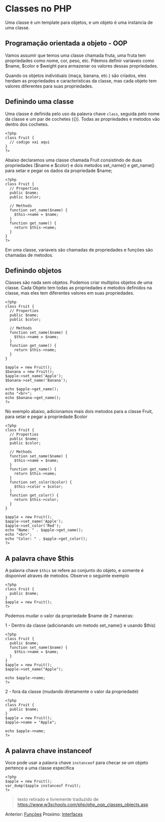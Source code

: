 
# Classes no PHP

Uma classe é um template para objetos, e um objeto é uma instancia de uma classe.

## Programação orientada a objeto - OOP

Vamos assumir que temos uma classe chamada fruta, uma fruta tem propriedades como nome, cor, peso, etc. Pdemos definir variaveis como $name, $color e $weight para armazenar os valores dessas propriedades.

Quando os objetos individuais (maça, banana, etc.) são criados, eles herdam as propriedades e caracteristicas da classe, mas cada objeto tem valores diferentes para suas propriedades.

## Definindo uma classe

Uma classe é definida pelo uso da palavra chave `class`, seguida pelo nome da classe e um par de cochetes ({}). Todas as propriedades e metodos vão dentro dos cochetes.

```
<?php
class Fruit {
  // codigo vai aqui
}
?>
```
Abaixo declaramos uma classe chamada Fruit consistindo de duas propriedades ($name e $color) e dois metodos set_name() e get_name() para setar e pegar os dados da propriedade $name;

```
<?php
class Fruit {
  // Properties
  public $name;
  public $color;

  // Methods
  function set_name($name) {
    $this->name = $name;
  }
  function get_name() {
    return $this->name;
  }
}
?>
```
Em uma classe, variaveis são chamadas de propriedades e funções são chamadas de metodos.

## Definindo objetos

Classes são nada sem objetos. Podemos criar multiplos objetos de uma classe. Cada Objeto tem todas as propriedades e metodos definidos na classe, mas eles tem diferentes valores em suas propriedades.

```
<?php
class Fruit {
  // Properties
  public $name;
  public $color;

  // Methods
  function set_name($name) {
    $this->name = $name;
  }
  function get_name() {
    return $this->name;
  }
}

$apple = new Fruit();
$banana = new Fruit();
$apple->set_name('Apple');
$banana->set_name('Banana');

echo $apple->get_name();
echo "<br>";
echo $banana->get_name();
?>
```
No exemplo abaixo, adicionamos mais dois metodos para a classe Fruit, para setar e pegar a propriedade $color

```
<?php
class Fruit {
  // Properties
  public $name;
  public $color;

  // Methods
  function set_name($name) {
    $this->name = $name;
  }
  function get_name() {
    return $this->name;
  }
  function set_color($color) {
    $this->color = $color;
  }
  function get_color() {
    return $this->color;
  }
}

$apple = new Fruit();
$apple->set_name('Apple');
$apple->set_color('Red');
echo "Name: " . $apple->get_name();
echo "<br>";
echo "Color: " . $apple->get_color();
?>
```

## A palavra chave $this

A palavra chave `$this` se refere ao conjunto do objeto, e somente é disponivel atraves de metodos. Observe o seguinte exemplo
```
<?php
class Fruit {
  public $name;
}
$apple = new Fruit();
?>
```
Podemos mudar o valor da propriedade $name de 2 maneiras:

1 - Dentro da classe (adicionando um metodo set_name() e usando $this)

```
<?php
class Fruit {
  public $name;
  function set_name($name) {
    $this->name = $name;
  }
}
$apple = new Fruit();
$apple->set_name("Apple");

echo $apple->name;
?>
```
2 - fora da classe (mudando diretamente o valor da propriedade)

```
<?php
class Fruit {
  public $name;
}
$apple = new Fruit();
$apple->name = "Apple";

echo $apple->name;
?>
```

## A palavra chave instanceof

Voce pode usar a palavra chave `instanceof` para checar se um objeto pertence a uma classe especifica

```
<?php
$apple = new Fruit();
var_dump($apple instanceof Fruit);
?>
```

> texto retirado e livremente traduzido de <a href='https://www.w3schools.com/php/php_oop_classes_objects.asp'>https://www.w3schools.com/php/php_oop_classes_objects.asp</a>


Anterior: [Funções](https://github.com/Unix-User/RoadMap-de-estudos-PHP/blob/main/03-Functions.md)
Proximo: [Interfaces](https://github.com/Unix-User/RoadMap-de-estudos-PHP/blob/main/05-Interfaces.md)
